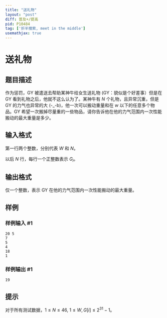 ```yaml
---
title: "送礼物"
layout: "post"
diff: 普及+/提高
pid: P10484
tag: ['折半搜索, meet in the middle']
usemathjax: true
---
```


# 送礼物
## 题目描述

作为惩罚，GY 被遣送去帮助某神牛给女生送礼物 (GY：貌似是个好差事）但是在 GY 看到礼物之后，他就不这么认为了。某神牛有 $N$ 个礼物，且异常沉重，但是 GY 的力气也异常的大 (-_-b)，他一次可以搬动重量和在 $w$ 以下的任意多个物品。GY 希望一次搬掉尽量重的一些物品，请你告诉他在他的力气范围内一次性能搬动的最大重量是多少。
## 输入格式

第一行两个整数，分别代表 $W$ 和 $N$。

以后 $N$ 行，每行一个正整数表示 $G_i$。
## 输出格式

仅一个整数，表示 GY 在他的力气范围内一次性能搬动的最大重量。
## 样例

### 样例输入 #1
```
20 5
7
5
4
18
1
```
### 样例输出 #1
```
19
```
## 提示

对于所有测试数据，$1 \le N \le 46$, $1 \le W,G[i] \le 2^{31}-1$。

